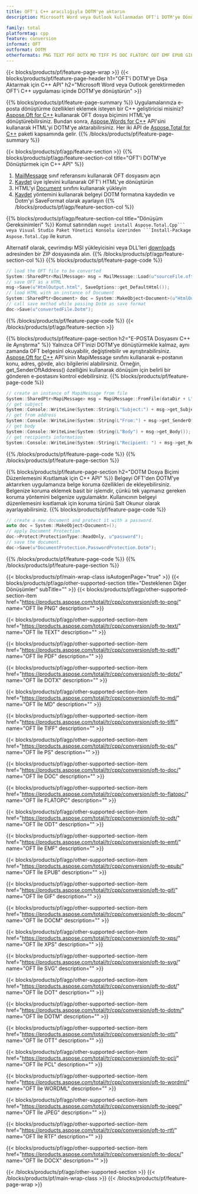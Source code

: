 ```yaml
---
title: OFT'i C++ aracılığıyla DOTM'ye aktarın
description: Microsoft Word veya Outlook kullanmadan OFT'i DOTM'ye Dönüştürmek için C++ API

family: total
platformtag: cpp
feature: conversion
informat: OFT
outformat: DOTM
otherformats: PNG TEXT PDF DOTX MD TIFF PS DOC FLATOPC ODT EMF EPUB GIF DOCM XPS SVG DOT BMP OTT PCL WORDML JPEG RTF DOCX
---
```

{{< blocks/products/pf/feature-page-wrap >}}
{{< blocks/products/pf/feature-page-header h1="OFT'i DOTM'ye Dışa Aktarmak için C++ API" h2="Microsoft Word veya Outlook gerektirmeden OFT'i C++ uygulaması içinde DOTM'ye dönüştürün" >}}

{{% blocks/products/pf/feature-page-summary %}}
Uygulamalarınıza e-posta dönüştürme özellikleri eklemek isteyen bir C++ geliştiricisi misiniz? [Aspose.Oft for C++](https://products.aspose.com/oft/cpp/) kullanarak OFT dosya biçimini HTML'ye dönüştürebilirsiniz. Bundan sonra, [Aspose.Words for C++](https://products.aspose.com/words/cpp/) API'sini kullanarak HTML'yi DOTM'ye aktarabilirsiniz. Her iki API de [Aspose.Total for C++](https://products.aspose.com/total/cpp/) paketi kapsamında gelir. 
{{% /blocks/products/pf/feature-page-summary  %}}

{{< blocks/products/pf/agp/feature-section >}}
{{% blocks/products/pf/agp/feature-section-col title="OFT'i DOTM'ye Dönüştürmek için C++ API" %}}
1. [MailMessage](https://reference.aspose.com/oft/cpp/class/aspose.oft.mail_message) sınıf referansını kullanarak OFT dosyasını açın
2. [Kaydet](https://reference.aspose.com/oft/cpp/class/aspose.oft.mail_message#a7e7c6b50c8db5a8bcc6934db02b4a786) üye işlevini kullanarak OFT'i HTML'ye dönüştürün
3. HTML'yi [Document](https://reference.aspose.com/words/cpp/class/aspose.words.document) sınıfını kullanarak yükleyin
4. [Kaydet](https://reference.aspose.com/words/cpp/class/aspose.words.document#save_string_saveformat) yöntemini kullanarak belgeyi DOTM formatına kaydedin ve Dotm'yi SaveFormat olarak ayarlayın
{{% /blocks/products/pf/agp/feature-section-col %}}

{{% blocks/products/pf/agp/feature-section-col title="Dönüşüm Gereksinimleri" %}}
Komut satırından ``nuget install Aspose.Total.Cpp``` veya Visual Studio Paket Yönetici Konsolu üzerinden ```Install-Package Aspose.Total.Cpp`` ile kurun.

Alternatif olarak, çevrimdışı MSI yükleyicisini veya DLL'leri [downloads](https://releases.aspose.com/total/cpp) adresinden bir ZIP dosyasında alın.
{{% /blocks/products/pf/agp/feature-section-col %}}
{{% blocks/products/pf/feature-page-code %}}

```cpp
// load the OFT file to be converted
System::SharedPtr<MailMessage> msg = MailMessage::Load(u"sourceFile.oft");
// save OFT as a HTML 
msg->Save(u"HtmlOutput.html", SaveOptions::get_DefaultHtml());  
// load HTML with an instance of Document
System::SharedPtr<Document> doc = System::MakeObject<Document>(u"HtmlOutput.html");
// call save method while passing Dotm as save format
doc->Save(u"convertedFile.Dotm");
```


{{% /blocks/products/pf/feature-page-code %}}
{{< /blocks/products/pf/agp/feature-section >}}

{{% blocks/products/pf/feature-page-section  h2="E-POSTA Dosyasını C++ ile Ayrıştırma" %}}
Yalnızca OFT'inizi DOTM'ye dönüştürmekle kalmaz, aynı zamanda OFT belgesini okuyabilir, değiştirebilir ve ayrıştırabilirsiniz. [Aspose.Oft for C++](https://products.aspose.com/oft/cpp/) API'sinin MapiMessage sınıfını kullanarak e-postanın konu, adres, gövde, alıcı bilgilerini alabilirsiniz. Örneğin, get_SenderOftAddress() özelliğini kullanarak dönüşüm için belirli bir gönderen e-postasını kontrol edebilirsiniz.
{{% blocks/products/pf/feature-page-code %}}

```cpp
// create an instance of MapiMessage from file
System::SharedPtr<MapiMessage> msg = MapiMessage::FromFile(dataDir + L"message.oft");
// get subject
System::Console::WriteLine(System::String(L"Subject:") + msg->get_Subject());
// get from address
System::Console::WriteLine(System::String(L"From:") + msg->get_SenderOftAddress());
// get body
System::Console::WriteLine(System::String(L"Body") + msg->get_Body());
// get recipients information
System::Console::WriteLine(System::String(L"Recipient: ") + msg->get_Recipients());
```

{{% /blocks/products/pf/feature-page-code  %}}
{{% /blocks/products/pf/feature-page-section %}}

{{% blocks/products/pf/feature-page-section  h2="DOTM Dosya Biçimi Düzenlemesini Kısıtlamak için C++ API" %}}
Belgeyi OFT'den DOTM'ye aktarırken uygulamanıza belge koruma özellikleri de ekleyebilirsiniz. Belgenize koruma eklemek basit bir işlemdir, çünkü tek yapmanız gereken koruma yöntemini belgenize uygulamaktır. Kullanıcının belgeyi düzenlemesini kısıtlamak için koruma türünü Salt Okunur olarak ayarlayabilirsiniz.
{{% blocks/products/pf/feature-page-code %}}

```cpp
// create a new document and protect it with a password.
auto doc = System::MakeObject<Document>();
// apply Document Protection.
doc->Protect(ProtectionType::ReadOnly, u"password");
// save the document.
doc->Save(u"DocumentProtection.PasswordProtection.Dotm");
```

{{% /blocks/products/pf/feature-page-code  %}}
{{% /blocks/products/pf/feature-page-section %}}

{{< blocks/products/pf/main-wrap-class isAutogenPage="true" >}}
{{< blocks/products/pf/agp/other-supported-section title="Desteklenen Diğer Dönüşümler" subTitle="" >}}
{{< blocks/products/pf/agp/other-supported-section-item href="https://products.aspose.com/total/tr/cpp/conversion/oft-to-png/" name="OFT İle PNG" description="" >}}

{{< blocks/products/pf/agp/other-supported-section-item href="https://products.aspose.com/total/tr/cpp/conversion/oft-to-text/" name="OFT İle TEXT" description="" >}}

{{< blocks/products/pf/agp/other-supported-section-item href="https://products.aspose.com/total/tr/cpp/conversion/oft-to-pdf/" name="OFT İle PDF" description="" >}}

{{< blocks/products/pf/agp/other-supported-section-item href="https://products.aspose.com/total/tr/cpp/conversion/oft-to-dotx/" name="OFT İle DOTX" description="" >}}

{{< blocks/products/pf/agp/other-supported-section-item href="https://products.aspose.com/total/tr/cpp/conversion/oft-to-md/" name="OFT İle MD" description="" >}}

{{< blocks/products/pf/agp/other-supported-section-item href="https://products.aspose.com/total/tr/cpp/conversion/oft-to-tiff/" name="OFT İle TIFF" description="" >}}

{{< blocks/products/pf/agp/other-supported-section-item href="https://products.aspose.com/total/tr/cpp/conversion/oft-to-ps/" name="OFT İle PS" description="" >}}

{{< blocks/products/pf/agp/other-supported-section-item href="https://products.aspose.com/total/tr/cpp/conversion/oft-to-doc/" name="OFT İle DOC" description="" >}}

{{< blocks/products/pf/agp/other-supported-section-item href="https://products.aspose.com/total/tr/cpp/conversion/oft-to-flatopc/" name="OFT İle FLATOPC" description="" >}}

{{< blocks/products/pf/agp/other-supported-section-item href="https://products.aspose.com/total/tr/cpp/conversion/oft-to-odt/" name="OFT İle ODT" description="" >}}

{{< blocks/products/pf/agp/other-supported-section-item href="https://products.aspose.com/total/tr/cpp/conversion/oft-to-emf/" name="OFT İle EMF" description="" >}}

{{< blocks/products/pf/agp/other-supported-section-item href="https://products.aspose.com/total/tr/cpp/conversion/oft-to-epub/" name="OFT İle EPUB" description="" >}}

{{< blocks/products/pf/agp/other-supported-section-item href="https://products.aspose.com/total/tr/cpp/conversion/oft-to-gif/" name="OFT İle GIF" description="" >}}

{{< blocks/products/pf/agp/other-supported-section-item href="https://products.aspose.com/total/tr/cpp/conversion/oft-to-docm/" name="OFT İle DOCM" description="" >}}

{{< blocks/products/pf/agp/other-supported-section-item href="https://products.aspose.com/total/tr/cpp/conversion/oft-to-xps/" name="OFT İle XPS" description="" >}}

{{< blocks/products/pf/agp/other-supported-section-item href="https://products.aspose.com/total/tr/cpp/conversion/oft-to-svg/" name="OFT İle SVG" description="" >}}

{{< blocks/products/pf/agp/other-supported-section-item href="https://products.aspose.com/total/tr/cpp/conversion/oft-to-dot/" name="OFT İle DOT" description="" >}}

{{< blocks/products/pf/agp/other-supported-section-item href="https://products.aspose.com/total/tr/cpp/conversion/oft-to-dotm/" name="OFT İle DOTM" description="" >}}

{{< blocks/products/pf/agp/other-supported-section-item href="https://products.aspose.com/total/tr/cpp/conversion/oft-to-ott/" name="OFT İle OTT" description="" >}}

{{< blocks/products/pf/agp/other-supported-section-item href="https://products.aspose.com/total/tr/cpp/conversion/oft-to-pcl/" name="OFT İle PCL" description="" >}}

{{< blocks/products/pf/agp/other-supported-section-item href="https://products.aspose.com/total/tr/cpp/conversion/oft-to-wordml/" name="OFT İle WORDML" description="" >}}

{{< blocks/products/pf/agp/other-supported-section-item href="https://products.aspose.com/total/tr/cpp/conversion/oft-to-jpeg/" name="OFT İle JPEG" description="" >}}

{{< blocks/products/pf/agp/other-supported-section-item href="https://products.aspose.com/total/tr/cpp/conversion/oft-to-rtf/" name="OFT İle RTF" description="" >}}

{{< blocks/products/pf/agp/other-supported-section-item href="https://products.aspose.com/total/tr/cpp/conversion/oft-to-docx/" name="OFT İle DOCX" description="" >}}


{{< /blocks/products/pf/agp/other-supported-section >}}
{{< /blocks/products/pf/main-wrap-class >}}
{{< /blocks/products/pf/feature-page-wrap >}}